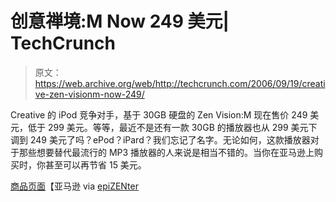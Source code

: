 # 创意禅境:M Now 249 美元| TechCrunch

> 原文：<https://web.archive.org/web/http://techcrunch.com/2006/09/19/creative-zen-visionm-now-249/>

Creative 的 iPod 竞争对手，基于 30GB 硬盘的 Zen Vision:M 现在售价 249 美元，低于 299 美元。等等，最近不是还有一款 30GB 的播放器也从 299 美元下调到 249 美元了吗？ePod？iPard？我们忘记了名字。无论如何，这款播放器对于那些想要替代最流行的 MP3 播放器的人来说是相当不错的。当你在亚马逊上购买时，你甚至可以再节省 15 美元。

[商品页面](https://web.archive.org/web/20131104140850/http://www.amazon.com/gp/explorer/B000CS7U1C/2/ref=pd_lpo_ase/102-6545429-6744904?ie=UTF8)【亚马逊 via [epiZENter](https://web.archive.org/web/20131104140850/http://www.epizenter.net/comment.php?comment.news.199)